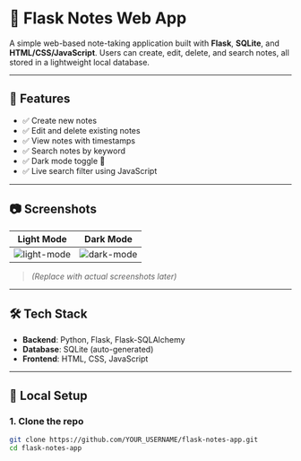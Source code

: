 # 📝 Flask Notes Web App

A simple web-based note-taking application built with **Flask**, **SQLite**, and **HTML/CSS/JavaScript**. Users can create, edit, delete, and search notes, all stored in a lightweight local database.

---

## 🚀 Features

- ✅ Create new notes
- ✅ Edit and delete existing notes
- ✅ View notes with timestamps
- ✅ Search notes by keyword
- ✅ Dark mode toggle 🌙
- ✅ Live search filter using JavaScript

---

## 📷 Screenshots

| Light Mode | Dark Mode |
|------------|-----------|
| ![light-mode](https://via.placeholder.com/300x200?text=Light+Mode) | ![dark-mode](https://via.placeholder.com/300x200?text=Dark+Mode) |

> *(Replace with actual screenshots later)*

---

## 🛠 Tech Stack

- **Backend**: Python, Flask, Flask-SQLAlchemy
- **Database**: SQLite (auto-generated)
- **Frontend**: HTML, CSS, JavaScript

---

## 🧪 Local Setup

### 1. Clone the repo

```bash
git clone https://github.com/YOUR_USERNAME/flask-notes-app.git
cd flask-notes-app
